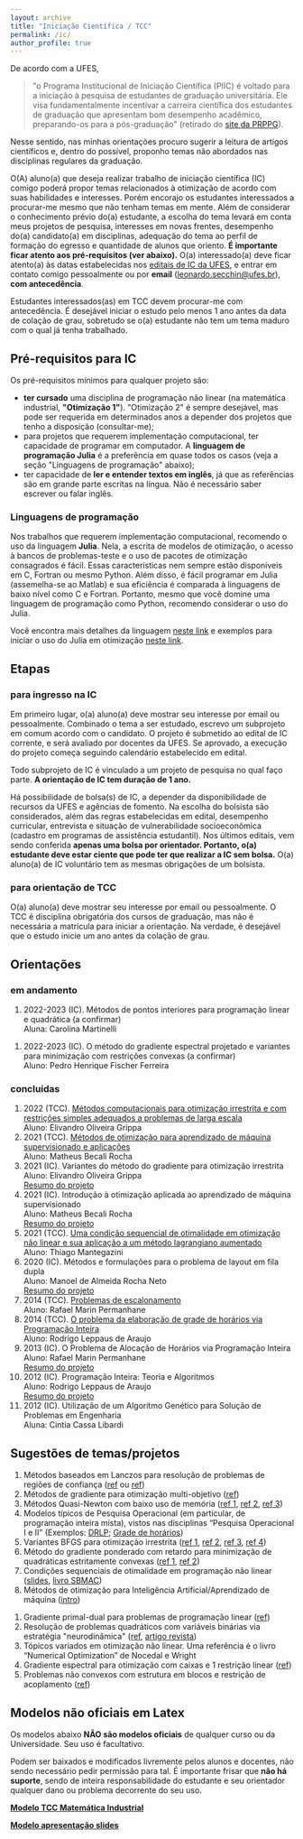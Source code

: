 ```yaml
---
layout: archive
title: "Iniciação Científica / TCC"
permalink: /ic/
author_profile: true
---
```


De acordo com a UFES,
> "o Programa Institucional de Iniciação Científica (PIIC) é voltado para a iniciação à pesquisa de estudantes de graduação universitária. Ele visa fundamentalmente incentivar a carreira científica dos estudantes de graduação que apresentam bom desempenho acadêmico, preparando-os para a pós-graduação" (retirado do [site da PRPPG](https://prppg.ufes.br/programa-institucional-de-ic-piic)).

Nesse sentido, nas minhas orientações procuro sugerir a leitura de artigos científicos e, dentro do possível, proponho temas não abordados nas disciplinas regulares da graduação.

O(A) aluno(a) que deseja realizar trabalho de iniciação científica (IC) comigo poderá propor temas relacionados à otimização de acordo com suas habilidades e interesses. Porém encorajo os estudantes interessados a procurar-me mesmo que não tenham temas em mente. Além de considerar o conhecimento prévio do(a) estudante, a escolha do tema levará em conta meus projetos de pesquisa, interesses em novas frentes, desempenho do(a) candidato(a) em disciplinas, adequação do tema ao perfil de formação do egresso e quantidade de alunos que oriento. **É importante ficar atento aos pré-requisitos (ver abaixo).** O(a) interessado(a) deve ficar atento(a) às datas estabelecidas nos [editais de IC da UFES](http://prppg.ufes.br/ultimos-editais-iniciacao-cientifica), e entrar em contato comigo pessoalmente ou por **email** (leonardo.secchin@ufes.br), **com antecedência**.

Estudantes interessados(as) em TCC devem procurar-me com antecedência. É desejável iniciar o estudo pelo menos 1 ano antes da data de colação de grau, sobretudo se o(a) estudante não tem um tema maduro com o qual já tenha trabalhado.


## Pré-requisitos para IC

Os pré-requisitos mínimos para qualquer projeto são:
- **ter cursado** uma disciplina de programação não linear (na matemática industrial, **"Otimização 1"**). "Otimização 2" é sempre desejável, mas pode ser requerida em determinados anos a depender dos projetos que tenho a disposição (consultar-me);
- para projetos que requerem implementação computacional, ter capacidade de programar em computador. A **linguagem de programação Julia** é a preferência em quase todos os casos (veja a seção "Linguagens de programação" abaixo);
- ter capacidade de **ler e entender textos em inglês**, já que as referências são em grande parte escritas na língua. Não é necessário saber escrever ou falar inglês.


### Linguagens de programação

Nos trabalhos que requerem implementação computacional, recomendo o uso da linguagem **Julia**. Nela, a escrita de modelos de otimização, o acesso à bancos de problemas-teste e o uso de pacotes de otimização consagrados é fácil. Essas características nem sempre estão disponíveis em C, Fortran ou mesmo Python. Além disso, é fácil programar em Julia (assemelha-se ao Matlab) e sua eficiência é comparada à linguagens de baixo nível como C e Fortran. Portanto, mesmo que você domine uma linguagem de programação como Python, recomendo considerar o uso do Julia.

Você encontra mais detalhes da linguagem [neste link](/julia/) e exemplos para iniciar o uso do Julia em otimização [neste link](/juliaopt/).


## Etapas

### para ingresso na IC

Em primeiro lugar, o(a) aluno(a) deve mostrar seu interesse por email ou pessoalmente. Combinado o tema a ser estudado, escrevo um subprojeto em comum acordo com o candidato. O projeto é submetido ao edital de IC corrente, e será avaliado por docentes da UFES. Se aprovado, a execução do projeto começa seguindo calendário estabelecido em edital.

Todo subprojeto de IC é vinculado a um projeto de pesquisa no qual faço parte. **A orientação de IC tem duração de 1 ano.**

Há possibilidade de bolsa(s) de IC, a depender da disponibilidade de recursos da UFES e agências de fomento. Na escolha do bolsista são considerados, além das regras estabelecidas em edital, desempenho curricular, entrevista e situação de vulnerabilidade socioeconômica (cadastro em programas de assistência estudantil). Nos últimos editais, vem sendo conferida **apenas uma bolsa por orientador. Portanto, o(a) estudante deve estar ciente que pode ter que realizar a IC sem bolsa.** O(a) aluno(a) de IC voluntário tem as mesmas obrigações de um bolsista.


### para orientação de TCC

O(a) aluno(a) deve mostrar seu interesse por email ou pessoalmente. O TCC é disciplina obrigatória dos cursos de graduação, mas não é necessária a matrícula para iniciar a orientação. Na verdade, é desejável que o estudo inicie um ano antes da colação de grau.


## Orientações

### em andamento

1. 2022-2023 (IC). Métodos de pontos interiores para programação linear e quadrática (a confirmar)  
   Aluna: Carolina Martinelli  
<!--    [Resumo do projeto](https://drive.google.com/file/d/1AsCeRaIqg_82Q-irbgp4zOW4UcmuQDKt/view?usp=sharing) -->
1. 2022-2023 (IC). O método do gradiente espectral projetado e variantes para minimização com restrições convexas (a confirmar)  
   Aluno: Pedro Henrique Fischer Ferreira  
<!--    [Resumo do projeto](https://drive.google.com/file/d/1AsCeRaIqg_82Q-irbgp4zOW4UcmuQDKt/view?usp=sharing) -->

### concluídas

1. 2022 (TCC). [Métodos computacionais para otimização irrestrita e com restrições simples adequados a problemas de larga escala](/files/ic-tcc/TCC_Elivandro_Grippa.pdf)  
   Aluno: Elivandro Oliveira Grippa  
1. 2021 (TCC). [Métodos de otimização para aprendizado de máquina supervisionado e aplicações](/files/ic-tcc/TCC_Matheus_Becali.pdf)  
   Aluno: Matheus Becali Rocha  
1. 2021 (IC). Variantes do método do gradiente para otimização irrestrita  
   Aluno: Elivandro Oliveira Grippa  
   [Resumo do projeto](https://drive.google.com/file/d/1AsCeRaIqg_82Q-irbgp4zOW4UcmuQDKt/view?usp=sharing)
1. 2021 (IC). Introdução à otimização aplicada ao aprendizado de máquina supervisionado  
   Aluno: Matheus Becali Rocha  
   [Resumo do projeto](https://drive.google.com/file/d/1cy_d21RDGfP-VhFNRUdD7DFN5xI2ATQ-/view?usp=sharing)
1. 2021 (TCC). [Uma condição sequencial de otimalidade em otimização não linear e sua aplicação a um método lagrangiano aumentado](/files/ic-tcc/TCC_Thiago_Mantegazini.pdf)  
   Aluno: Thiago Mantegazini
1. 2020 (IC). Métodos e formulações para o problema de layout em fila dupla  
   Aluno: Manoel de Almeida Rocha Neto  
   [Resumo do projeto](https://drive.google.com/file/d/1OQmZN3R_ZWwI8yjiXoLhmeDEDke4r3zy/view?usp=sharing)
1. 2014 (TCC). [Problemas de escalonamento](/files/ic-tcc/TCC_Rafael_Marin.pdf)  
   Aluno: Rafael Marin Permanhane
1. 2014 (TCC). [O problema da elaboração de grade de horários via Programação Inteira](/files/ic-tcc/TCC_Rodrigo_Leppaus.pdf)  
   Aluno: Rodrigo Leppaus de Araujo
1. 2013 (IC). O Problema de Alocação de Horários via Programação Inteira  
   Aluno: Rafael Marin Permanhane  
   [Resumo do projeto](https://drive.google.com/open?id=12h9bnTpkS2lSmRNNLTlUkTakGrF7g6-i)
1. 2012 (IC). Programação Inteira: Teoria e Algoritmos  
   Aluno: Rodrigo Leppaus de Araujo  
   [Resumo do projeto](https://drive.google.com/open?id=136KkA12IjmcM1oDOAtcIL0SvynE0i2HN)
1. 2012 (IC). Utilização de um Algoritmo Genético para Solução de Problemas em Engenharia  
   Aluna: Cintia Cassa Libardi


## Sugestões de temas/projetos

1. Métodos baseados em Lanczos para resolução de problemas de regiões de confiança ([ref](https://epubs.siam.org/doi/abs/10.1137/S1052623497322735?journalCode=sjope8) ou [ref](https://www.researchgate.net/publication/2263739_Solving_the_Trust-Region_Subproblem_using_the_Lanczos_Method))
1. Métodos de gradiente para otimização multi-objetivo ([ref](http://www.optimization-online.org/DB_FILE/2020/04/7729.pdf))
1. Métodos Quasi-Newton com baixo uso de memória ([ref 1](https://www.tandfonline.com/doi/abs/10.1080/02331934.2020.1712391?journalCode=gopt20), [ref 2](https://arxiv.org/pdf/2101.04413.pdf), [ref 3](https://arxiv.org/pdf/2101.11048.pdf))
1. Modelos típicos de Pesquisa Operacional (em particular, de programação inteira mista), vistos nas disciplinas “Pesquisa Operacional I e II” (Exemplos: [DRLP](https://drive.google.com/file/d/1OQmZN3R_ZWwI8yjiXoLhmeDEDke4r3zy/view?usp=sharing); [Grade de horários](https://drive.google.com/open?id=12h9bnTpkS2lSmRNNLTlUkTakGrF7g6-i))
1. Variantes BFGS para otimização irrestrita ([ref 1](https://www.researchgate.net/publication/30932966_A_Modified_BFGS_Algorithm_for_Unconstrained_Optimization), [ref 2](https://doi.org/10.1016/S0377-0427(00)00540-9), [ref 3](https://doi.org/10.1186/s13660-017-1453-5), [ref 4](https://doi.org/10.1007/s40314-018-0620-8))
1. Método do gradiente ponderado com retardo para minimização de quadráticas estritamente convexas ([ref 1](http://www.optimization-online.org/DB_HTML/2019/03/7142.html), [ref 2](http://www.optimization-online.org/DB_HTML/2020/03/7655.html))
1. Condições sequenciais de otimalidade em programação não linear ([slides](https://drive.google.com/open?id=1UOQ_CFm3yPapuoWBxL1sKI6LMZClJUpq), [livro SBMAC](http://arquivo.sbmac.org.br/arquivos/notas/livro_83.pdf))
1. Métodos de otimização para Inteligência Artificial/Aprendizado de máquina ([intro](https://drive.google.com/file/d/1cy_d21RDGfP-VhFNRUdD7DFN5xI2ATQ-/view?usp=sharing))
<!--1. O ensino de Pesquisa Operacional no Ensino Médio *(depende de parceria com docente da área de educação matemática)*-->
1. Gradiente primal-dual para problemas de programação linear ([ref](https://arxiv.org/pdf/2106.04756.pdf))
1. Resolução de problemas quadráticos com variáveis binárias via estratégia "neurodinâmica" ([ref](https://www.researchgate.net/publication/349187795_A_neurodynamic_approach_to_zero-one_quadratic_programming), [artigo revista](https://doi.org/10.1007/s11075-021-01075-z))
1. Tópicos variados em otimização não linear. Uma referência é o livro “Numerical Optimization” de Nocedal e Wright
1. Gradiente espectral para otimização com caixas e 1 restrição linear ([ref](http://www.optimization-online.org/DB_FILE/2019/06/7256.pdf))
1. Problemas não convexos com estrutura em blocos e restrição de acoplamento ([ref](https://arxiv.org/pdf/2112.09027.pdf))


## Modelos não oficiais em Latex

Os modelos abaixo **NÃO são modelos oficiais** de qualquer curso ou da Universidade. Seu uso é facultativo.

Podem ser baixados e modificados livremente pelos alunos e docentes, não sendo necessário pedir permissão para tal. É importante frisar que **não há suporte**, sendo de inteira responsabilidade do estudante e seu orientador qualquer dano ou problema decorrente do seu uso.

**[Modelo TCC Matemática Industrial](https://drive.google.com/file/d/1S-Rtsf3iPgLUQ4IwrHRJYUMaZQQZ-50T/view?usp=sharing)**

**[Modelo apresentação slides](https://drive.google.com/file/d/1-cmwFB82Ds1hpxEtIlJIKQPfuzNU6bCW/view?usp=sharing)**
